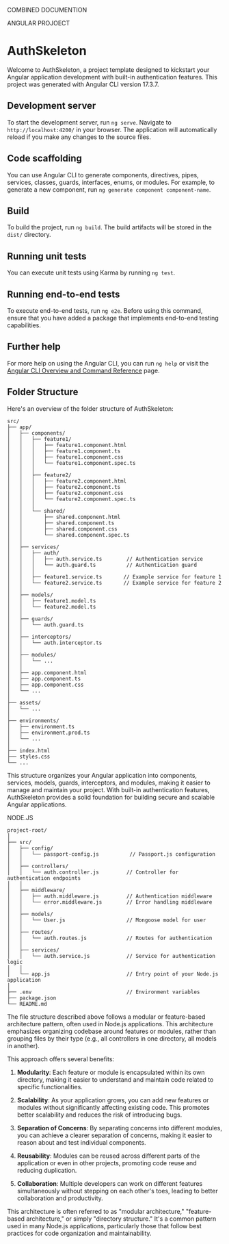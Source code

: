 COMBINED DOCUMENTION

ANGULAR PROJOECT 

# AuthSkeleton

Welcome to AuthSkeleton, a project template designed to kickstart your Angular application development with built-in authentication features. This project was generated with Angular CLI version 17.3.7.

## Development server

To start the development server, run `ng serve`. Navigate to `http://localhost:4200/` in your browser. The application will automatically reload if you make any changes to the source files.

## Code scaffolding

You can use Angular CLI to generate components, directives, pipes, services, classes, guards, interfaces, enums, or modules. For example, to generate a new component, run `ng generate component component-name`.

## Build

To build the project, run `ng build`. The build artifacts will be stored in the `dist/` directory.

## Running unit tests

You can execute unit tests using Karma by running `ng test`.

## Running end-to-end tests

To execute end-to-end tests, run `ng e2e`. Before using this command, ensure that you have added a package that implements end-to-end testing capabilities.

## Further help

For more help on using the Angular CLI, you can run `ng help` or visit the [Angular CLI Overview and Command Reference](https://angular.io/cli) page.

## Folder Structure

Here's an overview of the folder structure of AuthSkeleton:

```
src/
├── app/
│   ├── components/
│   │   ├── feature1/
│   │   │   ├── feature1.component.html
│   │   │   ├── feature1.component.ts
│   │   │   ├── feature1.component.css
│   │   │   └── feature1.component.spec.ts
│   │   │
│   │   ├── feature2/
│   │   │   ├── feature2.component.html
│   │   │   ├── feature2.component.ts
│   │   │   ├── feature2.component.css
│   │   │   └── feature2.component.spec.ts
│   │   │
│   │   └── shared/
│   │       ├── shared.component.html
│   │       ├── shared.component.ts
│   │       ├── shared.component.css
│   │       └── shared.component.spec.ts
│   │
│   ├── services/
│   │   ├── auth/
│   │   │   ├── auth.service.ts        // Authentication service
│   │   │   └── auth.guard.ts          // Authentication guard
│   │   │
│   │   ├── feature1.service.ts       // Example service for feature 1
│   │   └── feature2.service.ts       // Example service for feature 2
│   │
│   ├── models/
│   │   ├── feature1.model.ts
│   │   └── feature2.model.ts
│   │
│   ├── guards/
│   │   └── auth.guard.ts
│   │
│   ├── interceptors/
│   │   └── auth.interceptor.ts
│   │
│   ├── modules/
│   │   └── ...
│   │
│   ├── app.component.html
│   ├── app.component.ts
│   ├── app.component.css
│   └── ...
│
├── assets/
│   └── ...
│
├── environments/
│   ├── environment.ts
│   ├── environment.prod.ts
│   └── ...
│
├── index.html
├── styles.css
└── ...
```

This structure organizes your Angular application into components, services, models, guards, interceptors, and modules, making it easier to manage and maintain your project. With built-in authentication features, AuthSkeleton provides a solid foundation for building secure and scalable Angular applications.


NODE.JS 
```
project-root/
│
├── src/
│   ├── config/
│   │   └── passport-config.js          // Passport.js configuration
│   │
│   ├── controllers/
│   │   └── auth.controller.js         // Controller for authentication endpoints
│   │
│   ├── middleware/
│   │   ├── auth.middleware.js         // Authentication middleware
│   │   └── error.middleware.js        // Error handling middleware
│   │
│   ├── models/
│   │   └── User.js                    // Mongoose model for user
│   │
│   ├── routes/
│   │   └── auth.routes.js             // Routes for authentication
│   │
│   ├── services/
│   │   └── auth.service.js            // Service for authentication logic
│   │
│   └── app.js                         // Entry point of your Node.js application
│
├── .env                               // Environment variables
├── package.json
└── README.md

``` 

The file structure described above follows a modular or feature-based architecture pattern, often used in Node.js applications. This architecture emphasizes organizing codebase around features or modules, rather than grouping files by their type (e.g., all controllers in one directory, all models in another).

This approach offers several benefits:

1. **Modularity**: Each feature or module is encapsulated within its own directory, making it easier to understand and maintain code related to specific functionalities.

2. **Scalability**: As your application grows, you can add new features or modules without significantly affecting existing code. This promotes better scalability and reduces the risk of introducing bugs.

3. **Separation of Concerns**: By separating concerns into different modules, you can achieve a clearer separation of concerns, making it easier to reason about and test individual components.

4. **Reusability**: Modules can be reused across different parts of the application or even in other projects, promoting code reuse and reducing duplication.

5. **Collaboration**: Multiple developers can work on different features simultaneously without stepping on each other's toes, leading to better collaboration and productivity.

This architecture is often referred to as "modular architecture," "feature-based architecture," or simply "directory structure." It's a common pattern used in many Node.js applications, particularly those that follow best practices for code organization and maintainability.